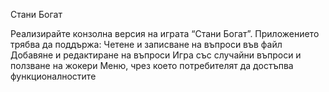 Стани Богат

Реализирайте конзолна версия на играта “Стани Богат”. Приложението трябва да поддържа:
Четене и записване на въпроси във файл
Добавяне и редактиране на въпроси
Игра със случайни въпроси и ползване на жокери
Меню, чрез което потребителят да достъпва функционалностите

